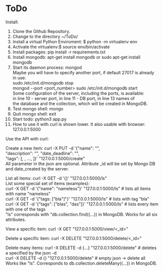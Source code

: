 # ToDo
Install:

1. Clone the Github Repository.
2. Change to the directory ~/ToDo/
3. Install a virtual Python Enviroment: $ python -m virtualenv env
4. Activate the virtualenv:$ source env/bin/activate
5. Install packages: pip install -r requirements.txt
6. Install mongodb:  apt-get install mongodb or sudo apt-get install mongodb
7. Start its daemon process: mongod     
    Maybe you will have to specify another port, if default 27017 is already in use:    
        sudo /etc/init.d/mongodb stop   
        mongod --port <port_number> 
        sudo /etc/init.d/mongodb start   
    Some configuration of the server, including the ports, is available:    
        in line 10 - server port, in line 11 - DB port, in line 13 names of         
        the database and the collection, which will be created in MongoDB.          
8. Test mongo shell: mongo
9. Quit mongo shell: exit
10. Start todo: python3 app.py
11. How to use it with curl is shown lower. It also usable with browser: 127.0.0.1:5000


Use the API with curl:

Create a new item:
    curl -X PUT -d '{"name": "<name>",  
    "description": "<description>", 
    "date_deadline": "<YYYY-MM-DD>",    
    "tags": [<tag1>, <tag2>, ..., <tagn>]}' "127.0.0.1:5000/create"     
All parameter in the json are optional. Attribute _id will be set by Mongo DB and date_created by the server.   

List all items:
    curl -X GET -d '{}' "127.0.0.1:5000/ls"    
List some special set of items (examples):  
    curl -X GET -d '{"name": "nameless"}' "127.0.0.1:5000/ls" # lists all items with name "nameless"    
    curl -X GET -d '{"tags: ["bla"]"}' "127.0.0.1:5000/ls" # lists with tag "bla"   
    curl -X GET -d '{"tags": ["blas", "das"]}' "127.0.0.1:5000/ls" # lists every item with one of the tags  
"ls" corresponds with "db.collection.find({...}) in MongoDB. Works for all six attributes.  

View a specific item:
    curl -X GET "127.0.0.1:5000/view/<_id>" 

Delete a specific item:
    curl -X DELETE "127.0.0.1:5000/delete/<_id>"    

Delete many items:
    curl -X DELETE -d {...} "127.0.0.1:5000/delete" # deletes a specified by the json -d    
    curl -X DELETE -d {} "127.0.0.1:5000/delete" # empty json -> delete all         
Works like "ls". Corresponds to db.collection.deleteMany({...}) in MongoDB. 
